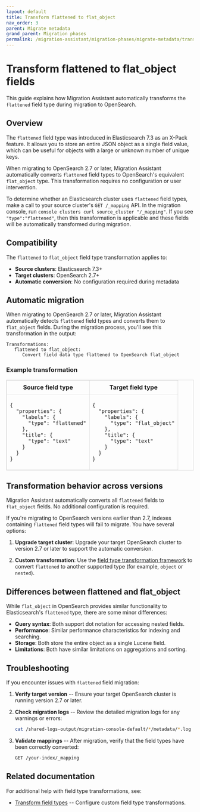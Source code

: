 ```yaml
---
layout: default
title: Transform flattened to flat_object
nav_order: 3
parent: Migrate metadata
grand_parent: Migration phases
permalink: /migration-assistant/migration-phases/migrate-metadata/transform-flattened-flat-object/
---
```


# Transform flattened to flat_object fields

This guide explains how Migration Assistant automatically transforms the `flattened` field type during migration to OpenSearch.

## Overview

The `flattened` field type was introduced in Elasticsearch 7.3 as an X-Pack feature. It allows you to store an entire JSON object as a single field value, which can be useful for objects with a large or unknown number of unique keys.

When migrating to OpenSearch 2.7 or later, Migration Assistant automatically converts `flattened` field types to OpenSearch's equivalent `flat_object` type. This transformation requires no configuration or user intervention.

To determine whether an Elasticsearch cluster uses `flattened` field types, make a call to your source cluster's `GET /_mapping` API. In the migration console, run `console clusters curl source_cluster "/_mapping"`. If you see `"type":"flattened"`, then this transformation is applicable and these fields will be automatically transformed during migration.

## Compatibility

The `flattened` to `flat_object` field type transformation applies to:
- **Source clusters**: Elasticsearch 7.3+
- **Target clusters**: OpenSearch 2.7+
- **Automatic conversion**: No configuration required during metadata

## Automatic migration

When migrating to OpenSearch 2.7 or later, Migration Assistant automatically detects `flattened` field types and converts them to `flat_object` fields. During the migration process, you'll see this transformation in the output:

```
Transformations:
   flattened to flat_object:
      Convert field data type flattened to OpenSearch flat_object
```

### Example transformation

<table style="border-collapse: collapse; border: 1px solid #ddd;">
  <thead>
    <tr>
      <th style="border: 1px solid #ddd; padding: 8px;">Source field type</th>
      <th style="border: 1px solid #ddd; padding: 8px;">Target field type</th>
    </tr>
  </thead>
  <tbody>
    <tr>
      <td style="border: 1px solid #ddd; padding: 8px;">
        <pre><code>{
  "properties": {
    "labels": {
      "type": "flattened"
    },
    "title": {
      "type": "text"
    }
  }
}</code></pre>
      </td>
      <td style="border: 1px solid #ddd; padding: 8px;">
        <pre><code>{
  "properties": {
    "labels": {
      "type": "flat_object"
    },
    "title": {
      "type": "text"
    }
  }
}</code></pre>
      </td>
    </tr>
  </tbody>
</table>

## Transformation behavior across versions

Migration Assistant automatically converts all `flattened` fields to `flat_object` fields. No additional configuration is required.

If you're migrating to OpenSearch versions earlier than 2.7, indexes containing `flattened` field types will fail to migrate. You have several options:

1. **Upgrade target cluster**: Upgrade your target OpenSearch cluster to version 2.7 or later to support the automatic conversion.

2. **Custom transformation**: Use the [field type transformation framework]({{site.url}}{{site.baseurl}}/migration-assistant/migration-phases/migrate-metadata/handling-field-type-breaking-changes/) to convert `flattened` to another supported type (for example, `object` or `nested`).

## Differences between flattened and flat_object

While `flat_object` in OpenSearch provides similar functionality to Elasticsearch's `flattened` type, there are some minor differences:

- **Query syntax**: Both support dot notation for accessing nested fields.
- **Performance**: Similar performance characteristics for indexing and searching.
- **Storage**: Both store the entire object as a single Lucene field.
- **Limitations**: Both have similar limitations on aggregations and sorting.

## Troubleshooting

If you encounter issues with `flattened` field migration:

1. **Verify target version** -- Ensure your target OpenSearch cluster is running version 2.7 or later.

2. **Check migration logs** -- Review the detailed migration logs for any warnings or errors:
   ```bash
   cat /shared-logs-output/migration-console-default/*/metadata/*.log
   ```

3. **Validate mappings** -- After migration, verify that the field types have been correctly converted:
   ```bash
   GET /your-index/_mapping
   ```

## Related documentation

For additional help with field type transformations, see:
- [Transform field types]({{site.url}}{{site.baseurl}}/migration-assistant/migration-phases/migrate-metadata/handling-field-type-breaking-changes/) -- Configure custom field type transformations.
